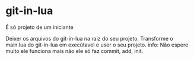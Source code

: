 # git-in-lua
É só projeto de um iniciante

Deixer os arquivos do git-in-lua na raiz do seu projeto. Transforme o main.lua do git-in-lua em execútavel e user o seu projeto.
info: Não espere muito ele funciona mais não ele só faz commit, add, init.  
